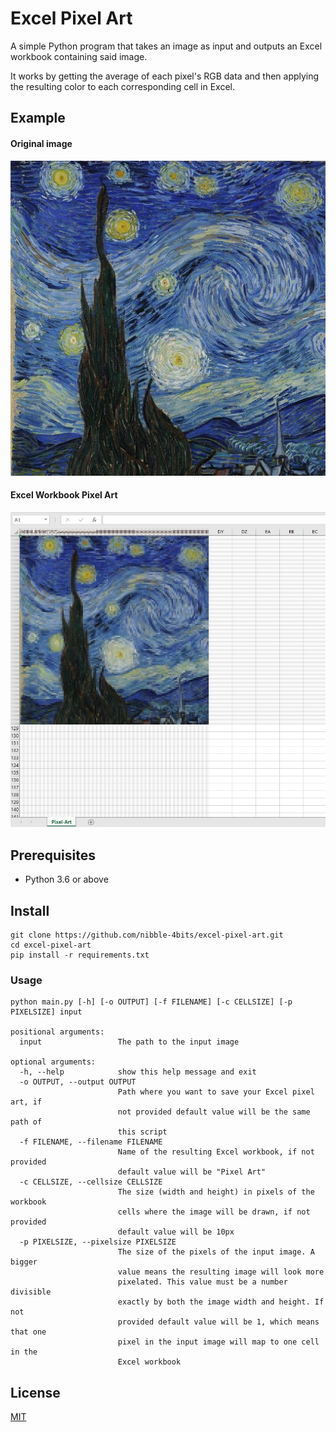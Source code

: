 # Excel Pixel Art

A simple Python program that takes an image as input and outputs an Excel workbook containing said image.

It works by getting the average of each pixel's RGB data and then applying the resulting color to each corresponding cell in Excel.

## Example

#### Original image

![Van Gogh - Starry Night](starry-night-512px.jpg)

#### Excel Workbook Pixel Art

![Starry Night Excel Pixel Art](starry-night-pixel-art.jpg)

## Prerequisites

- Python 3.6 or above

## Install

```shell
git clone https://github.com/nibble-4bits/excel-pixel-art.git
cd excel-pixel-art
pip install -r requirements.txt
```

### Usage

```shell
python main.py [-h] [-o OUTPUT] [-f FILENAME] [-c CELLSIZE] [-p PIXELSIZE] input

positional arguments:
  input                 The path to the input image

optional arguments:
  -h, --help            show this help message and exit
  -o OUTPUT, --output OUTPUT
                        Path where you want to save your Excel pixel art, if
                        not provided default value will be the same path of
                        this script
  -f FILENAME, --filename FILENAME
                        Name of the resulting Excel workbook, if not provided
                        default value will be "Pixel Art"
  -c CELLSIZE, --cellsize CELLSIZE
                        The size (width and height) in pixels of the workbook
                        cells where the image will be drawn, if not provided
                        default value will be 10px
  -p PIXELSIZE, --pixelsize PIXELSIZE
                        The size of the pixels of the input image. A bigger
                        value means the resulting image will look more
                        pixelated. This value must be a number divisible
                        exactly by both the image width and height. If not
                        provided default value will be 1, which means that one
                        pixel in the input image will map to one cell in the
                        Excel workbook
```

## License

[MIT](https://choosealicense.com/licenses/mit/)
